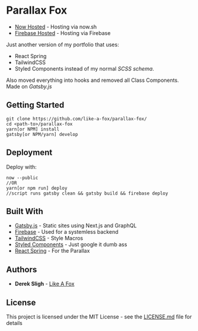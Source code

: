 # Parallax Fox

* [Now Hosted](https://parallax-fox.now.sh) - Hosting via now.sh
* [Firebase Hosted](https://parallax-fox.firebaseapp.com) - Hosting via Firebase

Just another version of my portfolio that uses:
* React Spring
* TailwindCSS
* Styled Components 
instead of my normal *SCSS schema*. 

Also moved everything into hooks and removed all Class Components. 
Made on *Gatsby.js*

## Getting Started

```
git clone https://github.com/like-a-fox/parallax-fox/
cd <path-to>/parallax-fox
yarn[or NPM] install
gatsby[or NPM/yarn] develop
```

## Deployment

Deploy with:
```
now --public
//OR
yarn[or npm run] deploy
//script runs gatsby clean && gatsby build && firebase deploy
```

## Built With

* [Gatsby.js](https://www.gatsbyjs.org/) - Static sites using Next.js and GraphQL
* [Firebase](https://firebase.google.com/) - Used for a systemless backend
* [TailwindCSS](https://tailwindcss.com/) - Style Macros
* [Styled Components](https://www.styled-components.com/) - Just google it dumb ass
* [React Spring](https://www.react-spring.io/) - For the Parallax

## Authors

* **Derek Sligh** - [Like A Fox](https://github.com/like-a-fox)

## License

This project is licensed under the MIT License - see the [LICENSE.md](LICENSE.md) file for details

